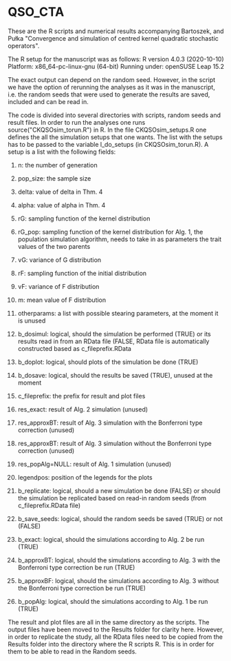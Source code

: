 # QSO_CTA

These are the R scripts and numerical results accompanying Bartoszek, and Pułka "Convergence and simulation of centred kernel quadratic stochastic operators".

The R setup for the manuscript was as follows: R version  4.0.3 (2020-10-10) Platform: x86_64-pc-linux-gnu (64-bit) Running under: openSUSE Leap 15.2

The exact output can depend on the random seed. However, in the script we have the option of rerunning the analyses as it was in the manuscript, i.e. the random seeds that were used to generate the results are saved, included and can be read in. 

The code is divided into several directories with scripts, random seeds and result files.
In order to run the analyses one runs source("CKQSOsim_torun.R") in R. In the file CKQSOsim_setups.R one defines the all the simulation setups that one wants. The list with the setups has to be passed to the variable l_do_setups (in CKQSOsim_torun.R). A setup is a list with the following fields:

1) n: the number of generation

2) pop_size: the sample size

3) delta: value of delta in Thm. 4

4) alpha: value of alpha in Thm. 4

5) rG: sampling function of the kernel distribution

6) rG_pop: sampling function of the kernel distribution for Alg. 1, the population simulation algorithm, needs to take in as parameters the trait values of the two parents

7) vG: variance of G distribution

8) rF: sampling function of the initial distribution

9) vF: variance of F distribution

10) m: mean value of F distribution

11) otherparams: a list with possible stearing parameters, at the moment it is unused

12) b_dosimul: logical, should the simulation be performed (TRUE) or its results read in from an RData file (FALSE, RData file is automatically constructed based as c_fileprefix.RData

13) b_doplot: logical, should plots of the simulation be done (TRUE)

14) b_dosave: logical, should the results be saved (TRUE), unused at the moment

15) c_fileprefix: the prefix for result and plot files

16) res_exact: result of Alg. 2 simulation (unused)

17) res_approxBT: result of Alg. 3 simulation with the Bonferroni type correction (unused)

18) res_approxBT: result of Alg. 3 simulation without the Bonferroni type correction (unused)

19) res_popAlg=NULL: result of Alg. 1 simulation (unused)

20) legendpos: position of the legends for the plots 

21) b_replicate: logical, should a new simulation be done (FALSE) or should the simulation be replicated based on read-in random seeds (from c_fileprefix.RData file)

22) b_save_seeds: logical, should the random seeds be saved (TRUE) or not (FALSE)

23) b_exact: logical, should the simulations according to Alg. 2 be run (TRUE)

24) b_approxBT: logical, should the simulations according to Alg. 3  with the Bonferroni type correction be run (TRUE)

25) b_approxBF: logical, should the simulations according to Alg. 3  without the Bonferroni type correction be run (TRUE)

26) b_popAlg: logical, should the simulations according to Alg. 1 be run (TRUE)

The result and plot files are all in the same directory as the scripts. The output files have been moved to the Results folder for clarity here. However, in order to replicate the study, all the RData files need to be copied from the Results folder into the directory where the R scripts R. This is in order for them to be able to read in the Random seeds.

